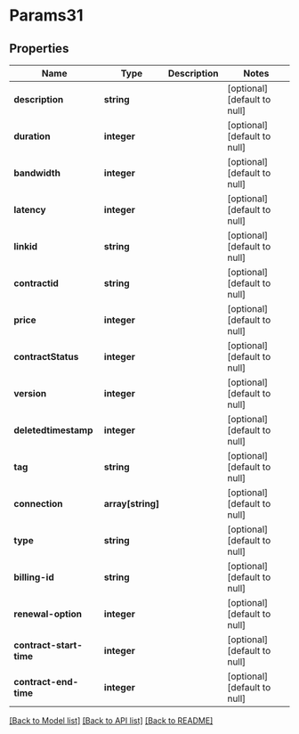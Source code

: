 # Params31

## Properties
Name | Type | Description | Notes
------------ | ------------- | ------------- | -------------
**description** | **string** |  | [optional] [default to null]
**duration** | **integer** |  | [optional] [default to null]
**bandwidth** | **integer** |  | [optional] [default to null]
**latency** | **integer** |  | [optional] [default to null]
**linkid** | **string** |  | [optional] [default to null]
**contractid** | **string** |  | [optional] [default to null]
**price** | **integer** |  | [optional] [default to null]
**contractStatus** | **integer** |  | [optional] [default to null]
**version** | **integer** |  | [optional] [default to null]
**deletedtimestamp** | **integer** |  | [optional] [default to null]
**tag** | **string** |  | [optional] [default to null]
**connection** | **array[string]** |  | [optional] [default to null]
**type** | **string** |  | [optional] [default to null]
**billing-id** | **string** |  | [optional] [default to null]
**renewal-option** | **integer** |  | [optional] [default to null]
**contract-start-time** | **integer** |  | [optional] [default to null]
**contract-end-time** | **integer** |  | [optional] [default to null]

[[Back to Model list]](../README.md#documentation-for-models) [[Back to API list]](../README.md#documentation-for-api-endpoints) [[Back to README]](../README.md)


